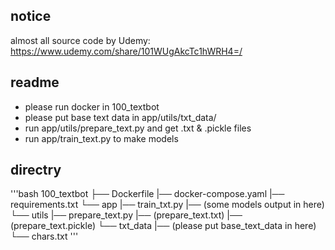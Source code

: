 ## notice
almost all source code by Udemy: https://www.udemy.com/share/101WUgAkcTc1hWRH4=/


## readme
- please run docker in 100_textbot
- please put base text data in app/utils/txt_data/
- run app/utils/prepare_text.py and get .txt & .pickle files
- run app/train_text.py to make models

## directry
'''bash
100_textbot
├── Dockerfile
|── docker-compose.yaml
|── requirements.txt
└── app
    |── train_txt.py
    |── (some models output in here)
    └── utils
        |── prepare_text.py
        |── (prepare_text.txt)
        |── (prepare_text.pickle)
        └── txt_data
            |── (please put base_text_data in here)
            └── chars.txt
'''